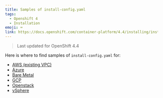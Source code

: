 ```yaml
---
title: Samples of install-config.yaml
tags:
  - Openshift 4
  - Installation
emoji: ⌨️
link: https://docs.openshift.com/container-platform/4.4/installing/installing_bare_metal/installing-bare-metal.html#installation-bare-metal-config-yaml_installing-bare-metal
---
```


> Last updated for OpenShift 4.4

Here is where to find samples of `install-config.yaml` for:


- [AWS (existing VPC)](https://docs.openshift.com/container-platform/4.4/installing/installing_aws/installing-aws-vpc.html)
- [Azure](https://docs.openshift.com/container-platform/4.4/installing/installing_azure/installing-azure-customizations.html#installation-azure-config-yaml_installing-azure-customizations)
- [Bare Metal](https://docs.openshift.com/container-platform/4.4/installing/installing_bare_metal/installing-bare-metal.html#installation-bare-metal-config-yaml_installing-bare-metal)
- [GCP](https://docs.openshift.com/container-platform/4.4/installing/installing_gcp/installing-gcp-customizations.html#installation-gcp-config-yaml_installing-gcp-customizations)
- [Openstack](https://docs.openshift.com/container-platform/4.4/installing/installing_openstack/installing-openstack-installer-kuryr.html#installation-osp-kuryr-config-yaml_installing-openstack-installer-kuryr)
- [vSphere](https://docs.openshift.com/container-platform/4.4/installing/installing_vsphere/installing-vsphere.html#installation-vsphere-config-yaml_installing-vsphere)
